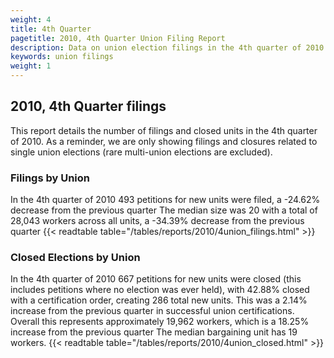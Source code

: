 ```yaml
---
weight: 4
title: 4th Quarter
pagetitle: 2010, 4th Quarter Union Filing Report
description: Data on union election filings in the 4th quarter of 2010
keywords: union filings
weight: 1
---
```


## 2010, 4th Quarter filings

This report details the number of filings and closed units in the 4th quarter of 2010. As a reminder, we are only showing filings and closures related to single union elections (rare multi-union elections are excluded).

### Filings by Union
In the 4th quarter of 2010 493 petitions for new units were filed, a -24.62% decrease from the previous quarter The median size was 20 with a total of 28,043 workers across all units, a -34.39% decrease from the previous quarter
{{< readtable table="/tables/reports/2010/4union_filings.html" >}}

### Closed Elections by Union
In the 4th quarter of 2010 667 petitions for new units were closed (this includes petitions where no election was ever held), with 42.88% closed with a certification order, creating 286 total new units. This was a 2.14% increase from the previous quarter in successful union certifications. Overall this represents approximately 19,962 workers, which is a 18.25% increase from the previous quarter The median bargaining unit has 19 workers.
{{< readtable table="/tables/reports/2010/4union_closed.html" >}}

